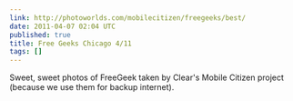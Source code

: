 ```yaml
---
link: http://photoworlds.com/mobilecitizen/freegeeks/best/
date: 2011-04-07 02:04 UTC
published: true
title: Free Geeks Chicago 4/11
tags: []
---
```


Sweet, sweet photos of FreeGeek taken by Clear's Mobile Citizen project (because we use them for backup internet).
